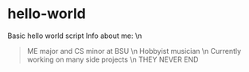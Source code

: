 # hello-world
Basic hello world script
Info about me: \n
> ME major and CS minor at BSU \n
> Hobbyist musician \n
> Currently working on many side projects \n
THEY NEVER END
